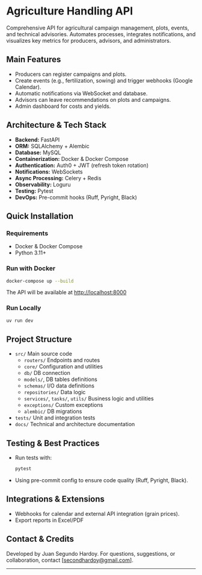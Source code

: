 # Agriculture Handling API

Comprehensive API for agricultural campaign management, plots, events, and technical advisories. Automates processes, integrates notifications, and visualizes key metrics for producers, advisors, and administrators.


## Main Features

- Producers can register campaigns and plots.
- Create events (e.g., fertilization, sowing) and trigger webhooks (Google Calendar).
- Automatic notifications via WebSocket and database.
- Advisors can leave recommendations on plots and campaigns.
- Admin dashboard for costs and yields.


## Architecture & Tech Stack

- **Backend:** FastAPI
- **ORM:** SQLAlchemy + Alembic
- **Database:** MySQL
- **Containerization:** Docker & Docker Compose
- **Authentication:** Auth0 + JWT (refresh token rotation)
- **Notifications:** WebSockets
- **Async Processing:** Celery + Redis
- **Observability:** Loguru
- **Testing:** Pytest
- **DevOps:** Pre-commit hooks (Ruff, Pyright, Black)


## Quick Installation

### Requirements
- Docker & Docker Compose
- Python 3.11+

### Run with Docker

```bash
docker-compose up --build
```
The API will be available at [http://localhost:8000](http://localhost:8000)

### Run Locally

```bash
uv run dev
```

## Project Structure

- `src/` Main source code
  - `routers/` Endpoints and routes
  - `core/` Configuration and utilities
  - `db/` DB connection
  - `models/`, DB tables definitions
  - `schemas/` I/O data definitions
  - `repositories/` Data logic
  - `services/`, `tasks/`, `utils/` Business logic and utilities
  - `exceptions/` Custom exceptions
  - `alembic/` DB migrations
- `tests/` Unit and integration tests
- `docs/` Technical and architecture documentation


## Testing & Best Practices

- Run tests with:
  ```bash
  pytest
  ```
- Using pre-commit config to ensure code quality (Ruff, Pyright, Black).



## Integrations & Extensions

- Webhooks for calendar and external API integration (grain prices).
- Export reports in Excel/PDF


## Contact & Credits

Developed by Juan Segundo Hardoy. For questions, suggestions, or collaboration, contact [secondhardoy@gmail.com].

---
